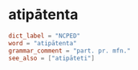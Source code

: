 # atipātenta

``` toml
dict_label = "NCPED"
word = "atipātenta"
grammar_comment = "part. pr. mfn."
see_also = ["atipāteti"]
```

